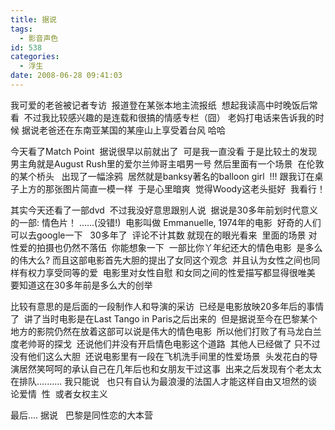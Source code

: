 ```yaml
---
title: 据说
tags:
  - 影音声色
id: 538
categories:
  - 浮生
date: 2008-06-28 09:41:03
---
```


我可爱的老爸被记者专访&nbsp; 报道登在某张本地主流报纸&nbsp; 
想起我读高中时晚饭后常看&nbsp; 不过我比较感兴趣的是连载和很搞的情感专栏（囧）
老妈打电话来告诉我的时候 据说老爸还在东南亚某国的某座山上享受着台风 哈哈

今天看了Match Point&nbsp; 据说很早以前就出了&nbsp; 可是我一直没看
于是比较土的发现男主角就是August Rush里的爱尔兰帅哥主唱男一号
然后里面有一个场景&nbsp; 在伦敦的某个桥头&nbsp;&nbsp; 出现了一幅涂鸦&nbsp; 
居然就是banksy著名的balloon girl&nbsp; !!! 跟我订在桌子上方的那张图片简直一模一样&nbsp; 
于是心里暗爽&nbsp; 觉得Woody这老头挺好&nbsp; 我看行！

其实今天还看了一部dvd&nbsp; 不过我没好意思跟别人说&nbsp; 据说是30多年前划时代意义的一部:
情色片！ ......(没错!)&nbsp; 
电影叫做 Emmanuelle, 1974年的电影&nbsp; 好奇的人们可以去google一下&nbsp;&nbsp; 30多年了&nbsp; 评论不计其数
就现在的眼光看来&nbsp; 里面的场景 对性爱的拍摄也仍然不落伍&nbsp; 
你能想象一下&nbsp; 一部比你丫年纪还大的情色电影&nbsp; 是多么的伟大么?
而且这部电影首先大胆的提出了女同这个观念&nbsp; 并且认为女性之间也同样有权力享受同等的爱&nbsp; 电影里对女性自慰 和女同之间的性爱描写都显得很唯美&nbsp; 要知道这在30多年前是多么大的创举

比较有意思的是后面的一段制作人和导演的采访&nbsp; 已经是电影放映20多年后的事情了&nbsp; 讲了当时电影是在Last Tango in Paris之后出来的&nbsp; 但是据说至今在巴黎某个地方的影院仍然在放着这部可以说是伟大的情色电影&nbsp; 所以他们打败了有马龙白兰度老帅哥的探戈&nbsp; 还说他们并没有开启情色电影这个道路&nbsp; 其他人已经做了 只不过没有他们这么大胆&nbsp; 还说电影里有一段在飞机洗手间里的性爱场景&nbsp; 头发花白的导演居然笑呵呵的承认自己在几年后也和女朋友干过这事&nbsp; 出来之后发现有个老太太在排队..........
我只能说&nbsp;&nbsp; 也只有自认为最浪漫的法国人才能这样自由又坦然的谈论爱情&nbsp; 性&nbsp; 或者女权主义

最后....
据说&nbsp;&nbsp; 巴黎是同性恋的大本营 